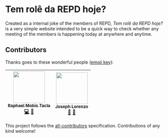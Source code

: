 # Tem rolê da REPD hoje?

Created as a internal joke of the members of REPD, _Tem rolê da REPD hoje?_ is a very simple website intended to be a quick way to check whether any meeting of the members is happening today at anywhere and anytime.

## Contributors

Thanks goes to these wonderful people ([emoji key](https://github.com/kentcdodds/all-contributors#emoji-key)):

<!-- ALL-CONTRIBUTORS-LIST:START - Do not remove or modify this section -->
<!-- prettier-ignore -->
| [<img src="https://avatars1.githubusercontent.com/u/2119933?v=4" width="100px;"/><br /><sub><b>Raphael Mobis Tacla</b></sub>](https://fb.com/r.mobis)<br />[💻](https://github.com/rmobis/tem-ifch-hoje/commits?author=rmobis "Code") [📖](https://github.com/rmobis/tem-ifch-hoje/commits?author=rmobis "Documentation") | [<img src="https://avatars2.githubusercontent.com/u/13355856?v=4" width="100px;"/><br /><sub><b>Joseph Lorenzo</b></sub>](https://github.com/joeylrnz)<br />[📖](https://github.com/rmobis/tem-ifch-hoje/commits?author=joeylrnz "Documentation") [🤔](#ideas-joeylrnz "Ideas, Planning, & Feedback") |
| :---: | :---: |
<!-- ALL-CONTRIBUTORS-LIST:END -->

This project follows the [all-contributors](https://github.com/kentcdodds/all-contributors) specification. Contributions of any kind welcome!
